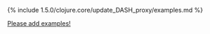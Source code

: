 {% include 1.5.0/clojure.core/update_DASH_proxy/examples.md %}

[Please add examples!](https://github.com/arrdem/grimoire/edit/master/_includes/1.6.0/clojure.core/update_DASH_proxy/examples.md)
